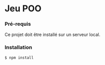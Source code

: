 # Jeu POO

### Pré-requis
Ce projet doit être installé sur un serveur local.

### Installation
```sh
$ npm install
```
